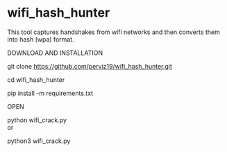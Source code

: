 # wifi_hash_hunter
This tool captures handshakes from wifi networks and then converts them into hash (wpa) format.

DOWNLOAD AND INSTALLATION

git clone https://github.com/perviz19/wifi_hash_hunter.git

cd wifi_hash_hunter

pip install -m requirements.txt


OPEN

python wifi_crack.py   
or  
python3 wifi_crack.py


